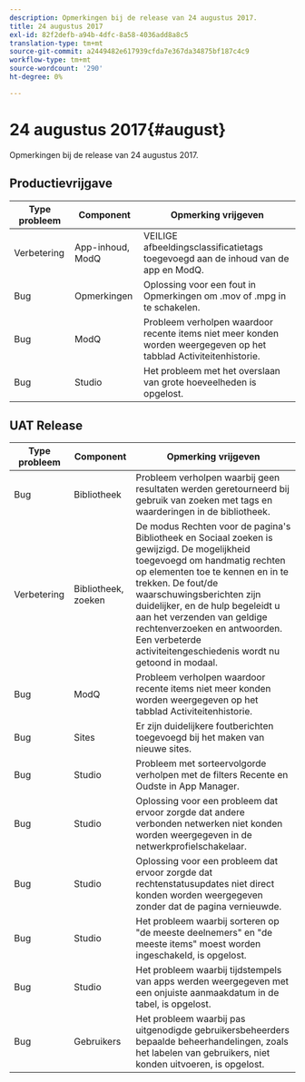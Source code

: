 ```yaml
---
description: Opmerkingen bij de release van 24 augustus 2017.
title: 24 augustus 2017
exl-id: 82f2defb-a94b-4dfc-8a58-4036add8a8c5
translation-type: tm+mt
source-git-commit: a2449482e617939cfda7e367da34875bf187c4c9
workflow-type: tm+mt
source-wordcount: '290'
ht-degree: 0%

---
```


# 24 augustus 2017{#august}

Opmerkingen bij de release van 24 augustus 2017.

## Productievrijgave

| **Type probleem** | **Component** | **Opmerking vrijgeven** |
|---|---|---|
| Verbetering | App-inhoud, ModQ | VEILIGE afbeeldingsclassificatietags toegevoegd aan de inhoud van de app en ModQ. |
| Bug | Opmerkingen | Oplossing voor een fout in Opmerkingen om .mov of .mpg in te schakelen. |
| Bug | ModQ | Probleem verholpen waardoor recente items niet meer konden worden weergegeven op het tabblad Activiteitenhistorie. |
| Bug | Studio | Het probleem met het overslaan van grote hoeveelheden is opgelost. |

## UAT Release

| **Type probleem** | **Component** | **Opmerking vrijgeven** |
|---|---|---|
| Bug | Bibliotheek | Probleem verholpen waarbij geen resultaten werden geretourneerd bij gebruik van zoeken met tags en waarderingen in de bibliotheek. |
| Verbetering | Bibliotheek, zoeken | De modus Rechten voor de pagina&#39;s Bibliotheek en Sociaal zoeken is gewijzigd. De mogelijkheid toegevoegd om handmatig rechten op elementen toe te kennen en in te trekken. De fout/de waarschuwingsberichten zijn duidelijker, en de hulp begeleidt u aan het verzenden van geldige rechtenverzoeken en antwoorden. Een verbeterde activiteitengeschiedenis wordt nu getoond in modaal. |
| Bug | ModQ | Probleem verholpen waardoor recente items niet meer konden worden weergegeven op het tabblad Activiteitenhistorie. |
| Bug | Sites | Er zijn duidelijkere foutberichten toegevoegd bij het maken van nieuwe sites. |
| Bug | Studio | Probleem met sorteervolgorde verholpen met de filters Recente en Oudste in App Manager. |
| Bug | Studio | Oplossing voor een probleem dat ervoor zorgde dat andere verbonden netwerken niet konden worden weergegeven in de netwerkprofielschakelaar. |
| Bug | Studio | Oplossing voor een probleem dat ervoor zorgde dat rechtenstatusupdates niet direct konden worden weergegeven zonder dat de pagina vernieuwde. |
| Bug | Studio | Het probleem waarbij sorteren op &quot;de meeste deelnemers&quot; en &quot;de meeste items&quot; moest worden ingeschakeld, is opgelost. |
| Bug | Studio | Het probleem waarbij tijdstempels van apps werden weergegeven met een onjuiste aanmaakdatum in de tabel, is opgelost. |
| Bug | Gebruikers | Het probleem waarbij pas uitgenodigde gebruikersbeheerders bepaalde beheerhandelingen, zoals het labelen van gebruikers, niet konden uitvoeren, is opgelost. |
